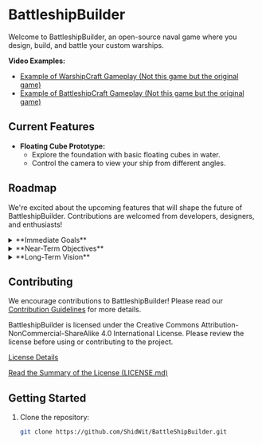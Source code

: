 # BattleshipBuilder

Welcome to BattleshipBuilder, an open-source naval game where you design, build, and battle your custom warships.

**Video Examples:**
- [Example of WarshipCraft Gameplay (Not this game but the original game)](https://www.youtube.com/watch?v=RAr3sP6g138)
- [Example of BattleshipCraft Gameplay (Not this game but the original game)](https://www.youtube.com/watch?v=NuSnM1jPTEU)

## Current Features
- **Floating Cube Prototype:**
  - Explore the foundation with basic floating cubes in water.
  - Control the camera to view your ship from different angles.

## Roadmap

We're excited about the upcoming features that will shape the future of BattleshipBuilder. Contributions are welcomed from developers, designers, and enthusiasts!

<details>
<summary>**Immediate Goals**</summary>

- **Water Shader:**
  - Create a simple water shader with ripple effects.

- **Sky Shader:**
  - Create or import a simple sky shader. Good for Day, Night, Sunrise/Sunset. That can be set and will stay.

- **Ship Editor:**
  - Develop an intuitive ship editor for players to design and customize their warships.
  - Implement the ability to add, rotate, and connect ship components.

- **Money and Shop System:**
  - Introduce an in-game currency system.
  - Create a shop where players can purchase ship components and upgrades.
</details>

<details>
<summary>**Near-Term Objectives**</summary>

- **AI Opponents:**
  - Implement artificial intelligence for enemy ships.
  - Design varied behaviors for AI opponents in battles.

- **Levels and Missions:**
  - Introduce a level system with progressively challenging missions.
  - Define objectives such as escort missions, naval battles, and exploration tasks.
</details>

<details>
<summary>**Long-Term Vision**</summary>

- **Multiplayer Support:**
  - Plan and implement multiplayer functionality for engaging player vs. player battles.
  - Allow players to showcase their ship designs in a shared environment.

- **Advanced Ship Systems:**
  - Expand ship components to include a variety of weapons, engines, and defensive systems.
  - Implement a power management system for more strategic ship designs.
</details>

## Contributing

We encourage contributions to BattleshipBuilder! Please read our [Contribution Guidelines](https://github.com/ShidWit/BattleShipBuilder/blob/main/CONTRIBUTING.md) for more details.

BattleshipBuilder is licensed under the Creative Commons Attribution-NonCommercial-ShareAlike 4.0 International License. Please review the license before using or contributing to the project.

[License Details](https://creativecommons.org/licenses/by-nc-sa/4.0/legalcode)

[Read the Summary of the License (LICENSE.md)](https://github.com/ShidWit/BattleShipBuilder/blob/main/LICENSE.md)

## Getting Started

1. Clone the repository:
   ```bash
   git clone https://github.com/ShidWit/BattleShipBuilder.git
